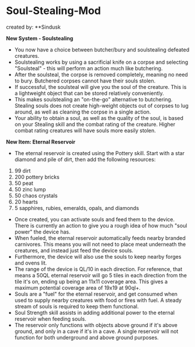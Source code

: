 # Soul-Stealing-Mod
created by: **Sindusk

**New System - Soulstealing**

  - You now have a choice between butcher/bury and soulstealing defeated creatures.
  - Soulstealing works by using a sacrificial knife on a corpse and selecting "Soulsteal" - this will perform an action much like butchering.
  - After the soulsteal, the corpse is removed completely, meaning no need to bury. Butchered corpses cannot have their souls stolen.
  - If successful, the soulsteal will give you the soul of the creature. This is a lightweight object that can be stored relatively conveniently.
  - This makes soulstealing an "on-the-go" alternative to butchering. Stealing souls does not create high-weight objects out of corpses to lug around, as well as cleaning the corpse in a single action.
  - Your ability to obtain a soul, as well as the quality of the soul, is based on your Stealing skill and the combat rating of the creature. Higher combat rating creatures will have souls more easily stolen.

**New Item: Eternal Reservoir**

- The eternal reservoir is created using the Pottery skill. Start with a star diamond and pile of dirt, then add the following resources:
1. 99 dirt
2. 200 pottery bricks
3. 50 peat
4. 50 zinc lump
5. 50 chaos crystals
6. 20 hearts
7. 5 sapphires, rubies, emeralds, opals, and diamonds

- Once created, you can activate souls and feed them to the device. There is currently an action to give you a rough idea of how much "soul power" the device has.
- When fueled, the eternal reservoir automatically feeds nearby branded carnivores. This means you will not need to place meat underneath the creatures, and instead just feed the device souls.
- Furthermore, the device will also use the souls to keep nearby forges and ovens lit.
- The range of the device is QL/10 in each direction. For reference, that means a 50QL eternal reservoir will go 5 tiles in each direction from the tile it's on, ending up being an 11x11 coverage area. This gives a maximum potential coverage area of 19x19 at 90ql+.
- Souls are a "fuel" for the eternal reservoir, and get consumed when used to supply nearby creatures with food or fires with fuel. A steady stream of souls is required to keep them functional.
- Soul Strength skill assists in adding additional power to the eternal reservoir when feeding souls.
- The reservoir only functions with objects above ground if it's above ground, and only in a cave if it's in a cave. A single reservoir will not function for both underground and above ground purposes.
